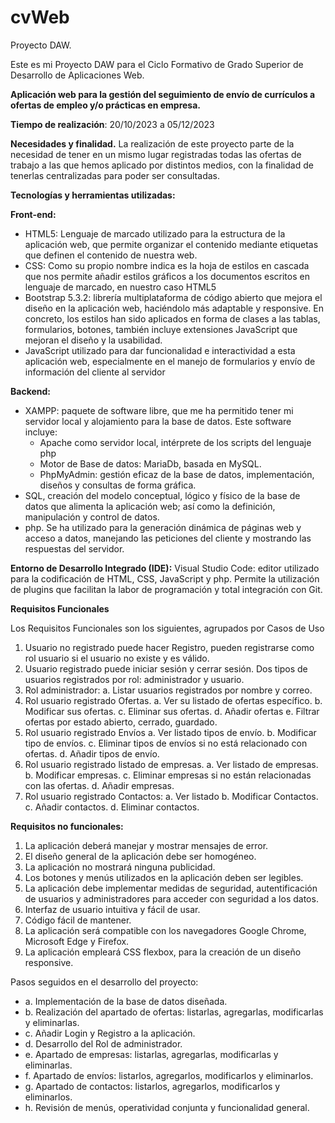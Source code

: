 # cvWeb
Proyecto DAW.

Este es mi Proyecto DAW para el Ciclo Formativo de Grado Superior de Desarrollo de Aplicaciones Web.

**Aplicación web para la gestión del seguimiento de envío de currículos a ofertas de empleo y/o prácticas en empresa.**

**Tiempo de realización**: 20/10/2023 a 05/12/2023

**Necesidades y finalidad.**
La realización de este proyecto parte de la necesidad de tener en un mismo lugar registradas todas las ofertas de trabajo a las que hemos aplicado por distintos medios, con la finalidad de tenerlas centralizadas para poder ser consultadas.

**Tecnologías y herramientas utilizadas:**

**Front-end:**

* HTML5: Lenguaje de marcado utilizado para la estructura de la aplicación web, que permite organizar el contenido mediante etiquetas que definen el contenido de nuestra web.
* CSS: Como su propio nombre indica es la hoja de estilos en cascada que nos permite añadir estilos gráficos a los documentos escritos en lenguaje de marcado, en nuestro caso HTML5
* Bootstrap 5.3.2: librería multiplataforma de código abierto que mejora el diseño en la aplicación web, haciéndolo más adaptable y responsive. En concreto, los estilos han sido aplicados en forma de clases a las tablas, formularios, botones, también incluye extensiones JavaScript que mejoran el diseño y la usabilidad.
* JavaScript utilizado para dar funcionalidad e interactividad a esta aplicación web, especialmente en el manejo de formularios y envío de información del cliente al servidor

**Backend:**
* XAMPP: paquete de software libre, que me ha permitido tener mi servidor local y alojamiento para la base de datos. Este software incluye:
  *	Apache como servidor local, intérprete de los scripts del lenguaje php
  *	Motor de Base de datos: MariaDb, basada en MySQL.
  *	PhpMyAdmin: gestión eficaz de la base de datos, implementación, diseños y consultas de forma gráfica.
* SQL, creación del modelo conceptual, lógico y físico de la base de datos que alimenta la aplicación web; así como la definición, manipulación y control de datos. 
* php. Se ha utilizado para la generación dinámica de páginas web y acceso a datos, manejando las peticiones del cliente y mostrando las respuestas del servidor. 

**Entorno de Desarrollo Integrado (IDE):**
Visual Studio Code: editor utilizado para la codificación de HTML, CSS, JavaScript y php. Permite la utilización de plugins que facilitan la labor de programación y total integración con Git.

**Requisitos Funcionales**

Los Requisitos Funcionales son los siguientes, agrupados por Casos de Uso
1.	Usuario no registrado puede hacer Registro, pueden registrarse como rol usuario si el usuario no existe y es válido.
2.	Usuario registrado puede iniciar sesión y cerrar sesión. Dos tipos de usuarios registrados por rol: administrador y usuario.
3.	 Rol administrador:
 a.	Listar usuarios registrados por nombre y correo.
4.	Rol usuario registrado Ofertas. 
 a.	Ver su listado de ofertas específico. 
 b.	Modificar sus ofertas. 
 c.	Eliminar sus ofertas. 
 d.	Añadir ofertas
 e.	Filtrar ofertas por estado abierto, cerrado, guardado. 
5.	Rol usuario registrado Envíos
 a.	Ver listado tipos de envío.
 b.	Modificar tipo de envíos.
 c.	Eliminar tipos de envíos si no está relacionado con ofertas.
 d.	Añadir tipos de envío.
6.	Rol usuario registrado listado de empresas.
 a.	Ver listado de empresas. 
 b.	Modificar empresas. 
 c.	Eliminar empresas si no están relacionadas con las ofertas.
 d.	Añadir empresas. 
7.	Rol usuario registrado Contactos:
 a.	Ver listado
 b.	Modificar Contactos.
 c.	Añadir contactos.
 d.	Eliminar contactos.

**Requisitos no funcionales:**

1.	La aplicación deberá manejar y mostrar mensajes de error. 
2.	El diseño general de la aplicación debe ser homogéneo.
3.	La aplicación no mostrará ninguna publicidad.
4.	Los botones y menús utilizados en la aplicación deben ser legibles.
5.	La aplicación debe implementar medidas de seguridad, autentificación de usuarios y administradores para acceder con seguridad a los datos.
6.	Interfaz de usuario intuitiva y fácil de usar.
7.	Código fácil de mantener. 
8.	La aplicación será compatible con los navegadores Google Chrome, Microsoft Edge y Firefox. 
9.	La aplicación empleará CSS flexbox, para la creación de un diseño responsive.

Pasos seguidos en el desarrollo del proyecto: 

* a.	Implementación de la base de datos diseñada.
* b.	Realización del apartado de ofertas: listarlas, agregarlas, modificarlas y eliminarlas.
* c.	Añadir Login y Registro a la aplicación.
* d.	Desarrollo del Rol de administrador.
* e.	Apartado de empresas: listarlas, agregarlas, modificarlas y eliminarlas.
* f.	Apartado de envíos: listarlos, agregarlos, modificarlos y eliminarlos.
* g.	Apartado de contactos: listarlos, agregarlos, modificarlos y eliminarlos.
* h.	Revisión de menús, operatividad conjunta y funcionalidad general.

 

